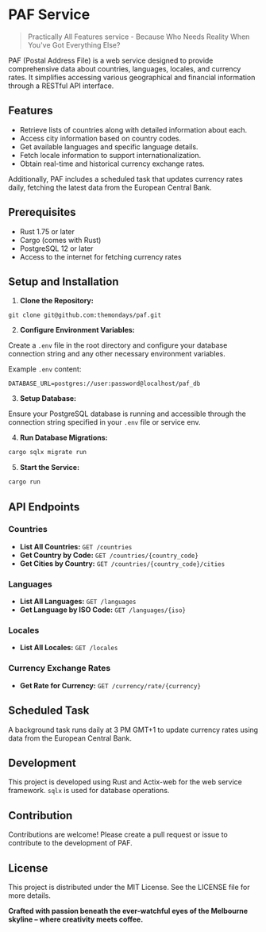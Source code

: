 # PAF Service

> Practically All Features service - Because Who Needs Reality When You've Got Everything Else?

PAF (Postal Address File) is a web service designed to provide comprehensive data about countries, languages, locales, and currency rates. It simplifies accessing various geographical and financial information through a RESTful API interface.

## Features

- Retrieve lists of countries along with detailed information about each.
- Access city information based on country codes.
- Get available languages and specific language details.
- Fetch locale information to support internationalization.
- Obtain real-time and historical currency exchange rates.

Additionally, PAF includes a scheduled task that updates currency rates daily, fetching the latest data from the European Central Bank.

## Prerequisites

- Rust 1.75 or later
- Cargo (comes with Rust)
- PostgreSQL 12 or later
- Access to the internet for fetching currency rates

## Setup and Installation

1. **Clone the Repository:**

```
git clone git@github.com:themondays/paf.git
```

2. **Configure Environment Variables:**

Create a `.env` file in the root directory and configure your database connection string and any other necessary environment variables.

Example `.env` content:
```
DATABASE_URL=postgres://user:password@localhost/paf_db
```

3. **Setup Database:**

Ensure your PostgreSQL database is running and accessible through the connection string specified in your `.env` file or service env.

4. **Run Database Migrations:**

```bash
cargo sqlx migrate run
```

5. **Start the Service:**

```bash
cargo run
```

## API Endpoints

### Countries

- **List All Countries:** `GET /countries`
- **Get Country by Code:** `GET /countries/{country_code}`
- **Get Cities by Country:** `GET /countries/{country_code}/cities`

### Languages

- **List All Languages:** `GET /languages`
- **Get Language by ISO Code:** `GET /languages/{iso}`

### Locales

- **List All Locales:** `GET /locales`

### Currency Exchange Rates

- **Get Rate for Currency:** `GET /currency/rate/{currency}`

## Scheduled Task

A background task runs daily at 3 PM GMT+1 to update currency rates using data from the European Central Bank.

## Development

This project is developed using Rust and Actix-web for the web service framework. `sqlx` is used for database operations.

## Contribution

Contributions are welcome! Please create a pull request or issue to contribute to the development of PAF.

## License

This project is distributed under the MIT License. See the LICENSE file for more details.

__Crafted with passion beneath the ever-watchful eyes of the Melbourne skyline – where creativity meets coffee.__

